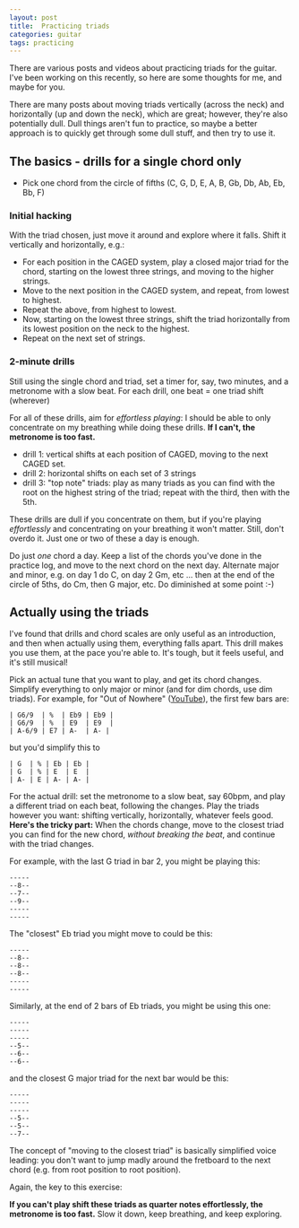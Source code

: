 ```yaml
---
layout: post
title:  Practicing triads
categories: guitar
tags: practicing
---
```


There are various posts and videos about practicing triads for the guitar.  I've been working on this recently, so here are some thoughts for me, and maybe for you.

<!--end_excerpt-->

There are many posts about moving triads vertically (across the neck) and horizontally (up and down the neck), which are great; however, they're also potentially dull.  Dull things aren't fun to practice, so maybe a better approach is to quickly get through some dull stuff, and then try to use it.

## The basics - drills for a single chord only

* Pick one chord from the circle of fifths (C, G, D, E, A, B, Gb, Db, Ab, Eb, Bb, F)

### Initial hacking

With the triad chosen, just move it around and explore where it falls.  Shift it vertically and horizontally, e.g.:

* For each position in the CAGED system, play a closed major triad for the chord, starting on the lowest three strings, and moving to the higher strings.
* Move to the next position in the CAGED system, and repeat, from lowest to highest.
* Repeat the above, from highest to lowest.
* Now, starting on the lowest three strings, shift the triad horizontally from its lowest position on the neck to the highest.
* Repeat on the next set of strings.

### 2-minute drills

Still using the single chord and triad, set a timer for, say, two minutes, and a metronome with a slow beat.  For each drill, one beat = one triad shift (wherever)

For all of these drills, aim for _effortless playing_: I should be able to only concentrate on my breathing while doing these drills.  **If I can't, the metronome is too fast.**

* drill 1: vertical shifts at each position of CAGED, moving to the next CAGED set.
* drill 2: horizontal shifts on each set of 3 strings
* drill 3: "top note" triads: play as many triads as you can find with the root on the highest string of the triad; repeat with the third, then with the 5th.

These drills are dull if you concentrate on them, but if you're playing _effortlessly_ and concentrating on your breathing it won't matter.  Still, don't overdo it.  Just one or two of these a day is enough.

Do just _one_ chord a day.  Keep a list of the chords you've done in the practice log, and move to the next chord on the next day.  Alternate major and minor, e.g. on day 1 do C, on day 2 Gm, etc ... then at the end of the circle of 5ths, do Cm, then G major, etc.  Do diminished at some point :-)

## Actually using the triads

I've found that drills and chord scales are only useful as an introduction, and then when actually using them, everything falls apart.  This drill makes you use them, at the pace you're able to.  It's tough, but it feels useful, and it's still musical!

Pick an actual tune that you want to play, and get its chord changes.  Simplify everything to only major or minor (and for dim chords, use dim triads).  For example, for "Out of Nowhere" ([YouTube](https://www.youtube.com/watch?v=q5mETK4BCXs)), the first few bars are:

```
| G6/9  | %  | Eb9 | Eb9 |
| G6/9  | %  | E9  | E9  |
| A-6/9 | E7 | A-  | A- |
```

but you'd simplify this to

```
| G  | % | Eb | Eb |
| G  | % | E  | E  |
| A- | E | A- | A- |
```

For the actual drill: set the metronome to a slow beat, say 60bpm, and play a different triad on each beat, following the changes.  Play the triads however you want: shifting vertically, horizontally, whatever feels good.  **Here's the tricky part:** When the chords change, move to the closest triad you can find for the new chord, _without breaking the beat_, and continue with the triad changes.

For example, with the last G triad in bar 2, you might be playing this:

```
-----
--8--
--7--
--9--
-----
-----
```

The "closest" Eb triad you might move to could be this:

```
-----
--8--
--8--
--8--
-----
-----
```

Similarly, at the end of 2 bars of Eb triads, you might be using this one:

```
-----
-----
-----
--5--
--6--
--6--
```

and the closest G major triad for the next bar would be this:

```
-----
-----
-----
--5--
--5--
--7--
```

The concept of "moving to the closest triad" is basically simplified voice leading: you don't want to jump madly around the fretboard to the next chord (e.g. from root position to root position).

Again, the key to this exercise:

**If you can't play shift these triads as quarter notes effortlessly, the metronome is too fast.**  Slow it down, keep breathing, and keep exploring.
